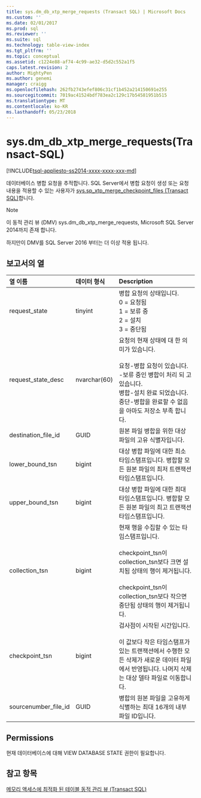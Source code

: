 ```yaml
---
title: sys.dm_db_xtp_merge_requests (Transact SQL) | Microsoft Docs
ms.custom: ''
ms.date: 02/01/2017
ms.prod: sql
ms.reviewer: ''
ms.suite: sql
ms.technology: table-view-index
ms.tgt_pltfrm: ''
ms.topic: conceptual
ms.assetid: c1224e88-af74-4c99-ae32-d5d2c552a1f5
caps.latest.revision: 2
author: MightyPen
ms.author: genemi
manager: craigg
ms.openlocfilehash: 262fb2743efef806c31cf1b452a214150691e255
ms.sourcegitcommit: 7019ac41524bdf783ea2c129c17b54581951b515
ms.translationtype: MT
ms.contentlocale: ko-KR
ms.lasthandoff: 05/23/2018
---
```

# <a name="sysdmdbxtpmergerequests-transact-sql"></a>sys.dm_db_xtp_merge_requests(Transact-SQL)
[!INCLUDE[tsql-appliesto-ss2014-xxxx-xxxx-xxx-md](../../includes/tsql-appliesto-ss2014-xxxx-xxxx-xxx-md.md)]


데이터베이스 병합 요청을 추적합니다. SQL Server에서 병합 요청이 생성 또는 요청 내용을 적용할 수 있는 사용자가 [sys.sp_xtp_merge_checkpoint_files (Transact SQL)](../../relational-databases/system-stored-procedures/sys-sp-xtp-merge-checkpoint-files-transact-sql.md)합니다.

> [!NOTE]
> 이 동적 관리 뷰 (DMV) sys.dm_db_xtp_merge_requests, Microsoft SQL Server 2014까지 존재 합니다.
> 
> 하지만이 DMV를 SQL Server 2016 부터는 더 이상 적용 됩니다.

## <a name="columns-in-the-report"></a>보고서의 열

| 열 이름 | 데이터 형식 | Description |
| :-- | :-- | :-- |
| request_state | tinyint | 병합 요청의 상태입니다.<br/>0 = 요청됨<br/>1 = 보류 중<br/>2 = 설치<br/>3 = 중단됨 |
| request_state_desc | nvarchar(60) | 요청의 현재 상태에 대 한 의미가 있습니다.<br/><br/>요청-병합 요청이 있습니다.<br/>-보류 중인 병합이 처리 되 고 있습니다.<br/>병합-설치 완료 되었습니다.<br/>중단-병합을 완료할 수 없음을 아마도 저장소 부족 합니다. |
| destination_file_id | GUID | 원본 파일 병합을 위한 대상 파일의 고유 식별자입니다. |
| lower_bound_tsn | bigint | 대상 병합 파일에 대한 최소 타임스탬프입니다. 병합할 모든 원본 파일의 최저 트랜잭션 타임스탬프입니다. |
| upper_bound_tsn | bigint | 대상 병합 파일에 대한 최대 타임스탬프입니다. 병합할 모든 원본 파일의 최고 트랜잭션 타임스탬프입니다. |
| collection_tsn | bigint | 현재 행을 수집할 수 있는 타임스탬프입니다.<br/><br/>checkpoint_tsn이 collection_tsn보다 크면 설치됨 상태의 행이 제거됩니다.<br/><br/>checkpoint_tsn이 collection_tsn보다 작으면 중단됨 상태의 행이 제거됩니다. |
| checkpoint_tsn | bigint | 검사점이 시작된 시간입니다.<br/><br/>이 값보다 작은 타임스탬프가 있는 트랜잭션에서 수행한 모든 삭제가 새로운 데이터 파일에서 반영됩니다. 나머지 삭제는 대상 델타 파일로 이동합니다. |
| sourcenumber_file_id | GUID | 병합의 원본 파일을 고유하게 식별하는 최대 16개의 내부 파일 ID입니다. |

## <a name="permissions"></a>Permissions

현재 데이터베이스에 대해 VIEW DATABASE STATE 권한이 필요합니다.

## <a name="see-also"></a>참고 항목

[메모리 액세스에 최적화 된 테이블 동적 관리 뷰 (Transact SQL)](../../relational-databases/system-dynamic-management-views/memory-optimized-table-dynamic-management-views-transact-sql.md)


